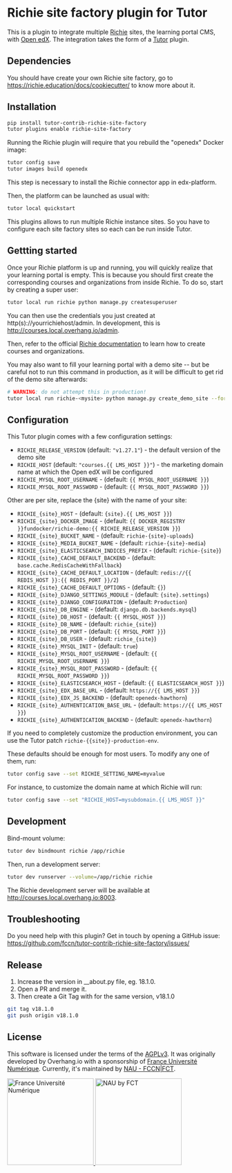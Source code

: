 # Richie site factory plugin for Tutor

This is a plugin to integrate multiple [Richie](https://richie.education/) sites, the learning portal CMS, with [Open edX](https://open.edx.org). The integration takes the form of a [Tutor](https://docs.tutor.overhang.io) plugin.

## Dependencies

You should have create your own Richie site factory, go to https://richie.education/docs/cookiecutter/ to know more about it.


## Installation

```bash
pip install tutor-contrib-richie-site-factory
tutor plugins enable richie-site-factory
```

Running the Richie plugin will require that you rebuild the "openedx" Docker image:

```bash
tutor config save
tutor images build openedx
```

This step is necessary to install the Richie connector app in edx-platform.

Then, the platform can be launched as usual with:

```bash
tutor local quickstart
```

This plugins allows to run multiple Richie instance sites. So you have to configure each site factory sites so each can be run inside Tutor.


## Gettting started

Once your Richie platform is up and running, you will quickly realize that your learning portal is empty. This is because you should first create the corresponding courses and organizations from inside Richie. To do so, start by creating a super user:

```bash
tutor local run richie python manage.py createsuperuser
```

You can then use the credentials you just created at http(s)://yourrichiehost/admin. In development, this is http://courses.local.overhang.io/admin.

Then, refer to the official [Richie documentation](https://richie.education/docs/quick-start) to learn how to create courses and organizations.

You may also want to fill your learning portal with a demo site -- but be careful not to run this command in production, as it will be difficult to get rid of the demo site afterwards:

```bash
# WARNING: do not attempt this in production!
tutor local run richie-<mysite> python manage.py create_demo_site --force
```


## Configuration

This Tutor plugin comes with a few configuration settings:

- `RICHIE_RELEASE_VERSION` (default: `"v1.27.1"`) - the default version of the demo site
- `RICHIE_HOST` (default: `"courses.{{ LMS_HOST }}"`) - the marketing domain name at which the Open edX will be configured
- `RICHIE_MYSQL_ROOT_USERNAME` - (default: `{{ MYSQL_ROOT_USERNAME }}`)
- `RICHIE_MYSQL_ROOT_PASSWORD` - (default: `{{ MYSQL_ROOT_PASSWORD }}`)

Other are per site, replace the {site} with the name of your site:

- `RICHIE_{site}_HOST` - (default: `{site}.{{ LMS_HOST }}`)
- `RICHIE_{site}_DOCKER_IMAGE` - (default: `{{ DOCKER_REGISTRY }}fundocker/richie-demo:{{ RICHIE_RELEASE_VERSION }}`)
- `RICHIE_{site}_BUCKET_NAME` - (default: `richie-{site}-uploads`)
- `RICHIE_{site}_MEDIA_BUCKET_NAME` - (default: `richie-{site}-media`)
- `RICHIE_{site}_ELASTICSEARCH_INDICES_PREFIX` - (default: `richie-{site}`)
- `RICHIE_{site}_CACHE_DEFAULT_BACKEND` - (default: `base.cache.RedisCacheWithFallback`)
- `RICHIE_{site}_CACHE_DEFAULT_LOCATION` - (default: `redis://{{ REDIS_HOST }}:{{ REDIS_PORT }}/2`)
- `RICHIE_{site}_CACHE_DEFAULT_OPTIONS` - (default: `{}`)
- `RICHIE_{site}_DJANGO_SETTINGS_MODULE` - (default: `{site}.settings`)
- `RICHIE_{site}_DJANGO_CONFIGURATION` - (default: `Production`)
- `RICHIE_{site}_DB_ENGINE` - (default: `django.db.backends.mysql`)
- `RICHIE_{site}_DB_HOST` - (default: `{{ MYSQL_HOST }}`)
- `RICHIE_{site}_DB_NAME` - (default: `richie_{site}`)
- `RICHIE_{site}_DB_PORT` - (default: `{{ MYSQL_PORT }}`)
- `RICHIE_{site}_DB_USER` - (default: `richie_{site}`)
- `RICHIE_{site}_MYSQL_INIT` - (default: `true`)
- `RICHIE_{site}_MYSQL_ROOT_USERNAME` - (default: `{{ RICHIE_MYSQL_ROOT_USERNAME }}`)
- `RICHIE_{site}_MYSQL_ROOT_PASSWORD` - (default: `{{ RICHIE_MYSQL_ROOT_PASSWORD }}`)
- `RICHIE_{site}_ELASTICSEARCH_HOST` - (default: `{{ ELASTICSEARCH_HOST }}`)
- `RICHIE_{site}_EDX_BASE_URL` - (default: `https://{{ LMS_HOST }}`)
- `RICHIE_{site}_EDX_JS_BACKEND` - (default: `openedx-hawthorn`)
- `RICHIE_{site}_AUTHENTICATION_BASE_URL` - (default: `https://{{ LMS_HOST }}`)
- `RICHIE_{site}_AUTHENTICATION_BACKEND` - (default: `openedx-hawthorn`)

If you need to completely customize the production environment, you can use the Tutor patch `richie-{{site}}-production-env`.

These defaults should be enough for most users. To modify any one of them, run:

```bash
tutor config save --set RICHIE_SETTING_NAME=myvalue
```

For instance, to customize the domain name at which Richie will run:

```bash
tutor config save --set "RICHIE_HOST=mysubdomain.{{ LMS_HOST }}"
```


## Development

Bind-mount volume:

```bash
tutor dev bindmount richie /app/richie
```

Then, run a development server:

```bash
tutor dev runserver --volume=/app/richie richie
```

The Richie development server will be available at http://courses.local.overhang.io:8003.


## Troubleshooting

Do you need help with this plugin? Get in touch by opening a GitHub issue: https://github.com/fccn/tutor-contrib-richie-site-factory/issues/


## Release

1. Increase the version in __about.py file, eg. 18.1.0.
2. Open a PR and merge it.
3. Then create a Git Tag with for the same version, v18.1.0

```bash
git tag v18.1.0
git push origin v18.1.0
```

## License

This software is licensed under the terms of the [AGPLv3](https://www.gnu.org/licenses/agpl-3.0.en.html). It was originally developed by Overhang.io with a sponsorship of [France Université Numérique](https://github.com/openfun). Currently, it's maintained by [NAU - FCCN|FCT](https://github.com/fccn).

<a href="https://www.fun-mooc.fr">
    <img alt="France Université Numérique" src="https://www.fun-mooc.fr/static/richie/images/logo-en.svg" width="200px" />
</a>

<a href="www.nau.edu.pt">
    <img alt="NAU by FCT" src="https://nau-prod-richie-nau-static-assets.rgw.nau.fccn.pt/static/richie/images/logo_nau_by_fccn_fct.3bc3aeaa7201.svg" width="200px" />
</a>
